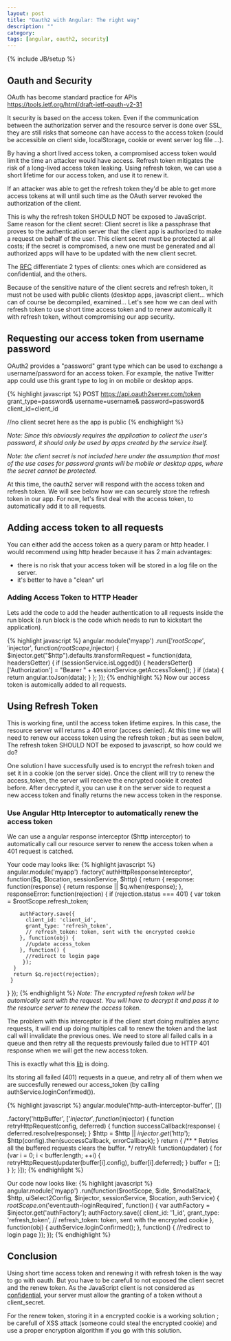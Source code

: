 ```yaml
---
layout: post
title: "Oauth2 with Angular: The right way"
description: ""
category:
tags: [angular, oauth2, security]
---
```

{% include JB/setup %}

## Oauth and Security
OAuth has become standard practice for APIs
https://tools.ietf.org/html/draft-ietf-oauth-v2-31

It security is based on the access token. Even if the communication between the authorization server
and the resource server is done over SSL, they are still risks that someone can have access to
the access token (could be accessible on client side, localStorage, cookie or event server log file ...).

By having a short lived access token, a compromised access token would limit the time an attacker
would have access. Refresh token mitigates the risk of a long-lived access token leaking.
Using refresh token, we can use a short lifetime for our access token, and use it to renew it.

If an attacker was able to get the refresh token they'd be able to get more access tokens at will
until such time as the OAuth server revoked the authorization of the client.


This is why the refresh token SHOULD NOT be exposed to JavaScript. Same reason for the client secret:
Client secret is like a passphrase that proves to the authentication server that the client app
is authorized to make a request on behalf of the user. This client secret must be protected at all costs;
if the secret is compromised, a new one must be generated and all authorized apps will have to be
updated with the new client secret.

The [RFC](http://tools.ietf.org/html/rfc6749#section-4.3.2) differentiate 2 types of clients:
ones which are considered as confidential, and the others.

Because of the sensitive nature of the client secrets and refresh token, it must not be used with public
clients (desktop apps, javascript client... which can of course be decompiled, examined...
Let's see how we can deal with refresh token to use short time access token and to renew automically
it with refresh token, without compromising our app security.


## Requesting our access token from username password

OAuth2 provides a "password" grant type which can be used to exchange a username/password
for an access token.
For example, the native Twitter app could use this grant type to log in on mobile or desktop apps.

{% highlight javascript %}
POST https://api.oauth2server.com/token
grant_type=password&
username=username&
password=password&
client_id=client_id

//no client secret here as the app is public
{% endhighlight %}

_Note: Since this obviously requires the application to collect the user's password, it should only
be used by apps created by the service itself._

_Note: the client secret is not included here under the assumption that most of the use cases
for password grants will be mobile or desktop apps, where the secret cannot be protected._

At this time, the oauth2 server will respond with the access token and refresh token. We will see below
how we can securely store the refresh token in our app.
For now, let's first deal with the access token, to automatically add it to all requests.

## Adding access token to all requests
You can either add the access token as a query param or http header. I would recommend using http header because it
has 2 main advantages:
- there is no risk that your access token will be stored in a log file on the server.
- it's better to have a "clean" url

### Adding Access Token to HTTP Header
Lets add the code to add the header authentication to all requests inside the run block
(a run block is the code which needs to run to kickstart the application).

{% highlight javascript  %}
angular.module('myapp')
.run(['$rootScope', '$injector', function($rootScope,$injector) {
    $injector.get("$http").defaults.transformRequest = function(data, headersGetter) {
      if (sessionService.isLogged()) {
        headersGetter()['Authorization'] = "Bearer " + sessionService.getAccessToken();
      }
      if (data) {
        return angular.toJson(data);
      }
    };
});
{% endhighlight %}
Now our access token is automically added to all requests.


## Using Refresh Token
This is working fine, until the access token lifetime expires.
In this case, the resource server will returns a 401 error (access denied).
At this time we will need to renew our access token using the refresh token ; but as seen below, The refresh token SHOULD NOT
be exposed to javascript, so how could we do?

One solution I have successfully used is to encrypt the refresh token and set it in a cookie (on the server side).
Once the client will try to renew the access_token, the server will receive the encrypted cookie it created before.
After decrypted it, you can use it on the server side to request a new access token and finally returns the new access
token in the response.

### Use Angular Http Interceptor to automatically renew the access token
We can use a angular response interceptor ($http interceptor) to automatically call our resource server to renew the access token when
a 401 request is catched.

Your code may looks like:
{% highlight javascript  %}
angular.module('myapp')
.factory('authHttpResponseInterceptor', function($q, $location, sessionService, $http) {
  return {
    response: function(response) {
      return response || $q.when(response);
    },
    responseError: function(rejection) {
      if (rejection.status === 401) {
        var token = $rootScope.refresh_token;

        authFactory.save({
          client_id: 'client_id',
          grant_type: 'refresh_token',
          // refresh_token: token, sent with the encrypted cookie
        }, function(obj) {
          //update access_token
        }, function() {
          //redirect to login page
         });
      }
      return $q.reject(rejection);
     }
  }
});
{% endhighlight %}
_Note: The encrypted refresh token will be automically sent with the request. You will have to decrypt it and pass it to the resource
server to renew the access token_.

The problem with this interceptor is if the client start doing multiples async requests, it will end up doing multiples call to renew
the token and the last call will invalidate the previous ones.
We need to store all failed calls in a queue and then retry all the requests previously failed due to HTTP 401 response when
we will get the new access token.

This is exactly what this [lib](https://github.com/witoldsz/angular-http-auth) is doing.

Its storing all failed (401) requests in a queue, and retry all of them when we are succesfully renewed our
access_token (by calling authService.loginConfirmed()).

{% highlight javascript  %}
  angular.module('http-auth-interceptor-buffer', [])

  .factory('httpBuffer', ['$injector', function($injector) {
    function retryHttpRequest(config, deferred) {
      function successCallback(response) {
        deferred.resolve(response);
      }
      $http = $http || $injector.get('$http');
      $http(config).then(successCallback, errorCallback);
    }
    return {
      /**
       * Retries all the buffered requests clears the buffer.
       */
      retryAll: function(updater) {
        for (var i = 0; i < buffer.length; ++i) {
          retryHttpRequest(updater(buffer[i].config), buffer[i].deferred);
        }
        buffer = [];
      }
    };
  }]);
{% endhighlight %}

Our code now looks like:
{% highlight javascript  %}
angular.module('myapp')
.run(function($rootScope, $idle, $modalStack, $http, uiSelect2Config, $injector, sessionService, $location, authService) {
  $rootScope.$on('event:auth-loginRequired', function() {
      var authFactory = $injector.get('authFactory');
      authFactory.save({
        client_id: '1_id',
        grant_type: 'refresh_token',
        // refresh_token: token, sent with the encrypted cookie
      }, function(obj) {
        authService.loginConfirmed();
      }, function() {
        //redirect to login page
      });
    });
{% endhighlight %}

## Conclusion
Using short time access token and renewing it with refresh token is the way to go with oauth. But you have to be carefull to not exposed
the client secret and the renew token. As the JavaScript client is not considered as [confidential](http://tools.ietf.org/html/rfc6749#section-4.3.2),
your server must allow the granting of a token without a client_secret.

For the renew token, storing it in a encrypted cookie is a working solution ; be carefull of XSS attack (someone could steal the encrypted cookie)
and use a proper encryption algorithm if you go with this solution.
